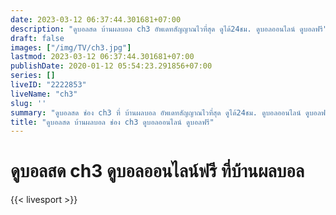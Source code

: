 ```yaml
---
date: 2023-03-12 06:37:44.301681+07:00
description: "ดูบอลสด บ้านผลบอล ch3 อัพเดทสัญญาณไวที่สุด ดูได้24ชม. ดูบอลออนไลน์ ดูบอลฟรี"
draft: false
images: ["/img/TV/ch3.jpg"]
lastmod: 2023-03-12 06:37:44.301681+07:00
publishDate: 2020-01-12 05:54:23.291856+07:00
series: []
liveID: "2222853"
liveName: "ch3"
slug: ''
summary: "ดูบอลสด ช่อง ch3 ที่ บ้านผลบอล อัพเดทสัญญาณไวที่สุด ดูได้24ชม. ดูบอลออนไลน์ ดูบอลฟรี"
title: "ดูบอลสด บ้านผลบอล ช่อง ch3 ดูบอลออนไลน์ ดูบอลฟรี"
---
```


# ดูบอลสด ch3 ดูบอลออนไลน์ฟรี ที่บ้านผลบอล

{{< livesport >}}
